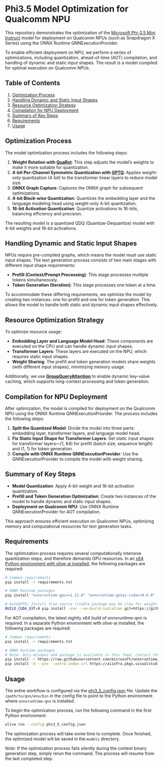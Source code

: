 # Phi3.5 Model Optimization for Qualcomm NPU

This repository demonstrates the optimization of the [Microsoft Phi-3.5 Mini Instruct](https://huggingface.co/microsoft/Phi-3.5-mini-instruct) model for deployment on Qualcomm NPUs (such as Snapdragon X Series) using the ONNX Runtime QNNExecutionProvider.

To enable efficient deployment on NPU, we perform a series of optimizations, including quantization, ahead-of-time (AOT) compilation, and handling of dynamic and static input shapes. The result is a model compiled for optimal execution on Qualcomm NPUs.

## Table of Contents

1. [Optimization Process](#optimization-process)
2. [Handling Dynamic and Static Input Shapes](#handling-dynamic-and-static-input-shapes)
3. [Resource Optimization Strategy](#resource-optimization-strategy)
4. [Compilation for NPU Deployment](#compilation-for-npu-deployment)
5. [Summary of Key Steps](#summary-of-key-steps)
6. [Requirements](#requirements)
7. [Usage](#usage)

## Optimization Process

The model optimization process includes the following steps:

1. **Weight Rotation with [QuaRot](https://arxiv.org/abs/2404.00456)**: This step adjusts the model’s weights to make it more suitable for quantization.
2. **4-bit Per-Channel Symmetric Quantization with [GPTQ](https://arxiv.org/abs/2210.17323)**: Applies weight-only quantization (4-bit) to the transformer linear layers to reduce model size.
3. **ONNX Graph Capture**: Captures the ONNX graph for subsequent optimizations.
4. **4-bit Block-wise Quantization**: Quantizes the embedding layer and the language modeling head using weight-only 4-bit quantization.
5. **16-bit Activation Quantization**: Quantize activations to 16-bits, balancing efficiency and precision.

The resulting model is a quantized QDQ (Quantize-Dequantize) model with 4-bit weights and 16-bit activations.

## Handling Dynamic and Static Input Shapes

NPUs require pre-compiled graphs, which means the model must use static input shapes. The text generation process consists of two main stages with different input shape requirements:

- **Prefill (Context/Prompt Processing)**: This stage processes multiple tokens simultaneously.
- **Token Generation (Iteration)**: This stage processes one token at a time.

To accommodate these differing requirements, we optimize the model by creating two instances: one for prefill and one for token generation. This allows the model to handle both static and dynamic input shapes effectively.

## Resource Optimization Strategy

To optimize resource usage:

- **Embedding Layer and Language Model Head**: These components are executed on the CPU and can handle dynamic input shapes.
- **Transformer Layers**: These layers are executed on the NPU, which requires static input shapes.
- **Weight Sharing**: The prefill and token generation models share weights (with different input shapes), minimizing memory usage.

Additionally, we use **[GroupQueryAttention](https://github.com/microsoft/onnxruntime/blob/main/docs/ContribOperators.md#com.microsoft.GroupQueryAttention)** to enable dynamic key-value caching, which supports long-context processing and token generation.

## Compilation for NPU Deployment

After optimization, the model is compiled for deployment on the Qualcomm NPU using the ONNX Runtime QNNExecutionProvider. The process includes the following steps:

1. **Split the Quantized Model**: Divide the model into three parts: embedding layer, transformer layers, and language model head.
2. **Fix Static Input Shape for Transformer Layers**: Set static input shapes for transformer layers—(1, 64) for prefill (batch size, sequence length) and (1, 1) for token generation.
3. **Compile with ONNX Runtime QNNExecutionProvider**: Use the QNNExecutionProvider to compile the model with weight sharing.

## Summary of Key Steps

- **Model Quantization**: Apply 4-bit weight and 16-bit activation quantization.
- **Prefill and Token Generation Optimization**: Create two instances of the model to handle dynamic and static input shapes.
- **Deployment on Qualcomm NPU**: Use ONNX Runtime QNNExecutionProvider for AOT compilation.

This approach ensures efficient execution on Qualcomm NPUs, optimizing memory and computational resources for text generation tasks.

## Requirements

The optimization process requires several computationally intensive quantization steps, and therefore demands GPU resources. In an [x64 Python environment with olive-ai installed](https://github.com/microsoft/Olive/tree/main/examples#important), the following packages are required:

```bash
# Common requirements
pip install -r requirements.txt

# ONNX Runtime packages
pip install "onnxruntime-gpu>=1.21.0" "onnxruntime-genai-cuda>=0.6.0"

# AutoGPTQ: Install from source (stable package may be slow for weight packing)
BUILD_CUDA_EXT=0 pip install -vvv --no-build-isolation git+https://github.com/PanQiWei/AutoGPTQ.git
```

For AOT compilation, the latest nightly x64 build of onnxruntime-qnn is required. In a separate Python environment with olive-ai installed, the following packages are required:

```bash
# Common requirements
pip install -r requirements.txt

# ONNX Runtime packages
# Note: Only Windows x64 package is available in this feed; contact the team for the Linux x64 package
pip install -r https://raw.githubusercontent.com/microsoft/onnxruntime/refs/heads/main/requirements.txt
pip install -U --pre --extra-index-url https://aiinfra.pkgs.visualstudio.com/PublicPackages/_packaging/ORT-Nightly/pypi/simple onnxruntime-qnn --no-deps
```

## Usage

The entire workflow is configured via the [phi3_5_config.json](phi3_5_config.json) file. Update the `/path/to/qnn/env/bin` in the config file to point to the Python environment where `onnxruntime-qnn` is installed.

To begin the optimization process, run the following command in the first Python environment:

```bash
olive run --config phi3_5_config.json
```

The optimization process will take some time to complete. Once finished, the optimized model will be saved in the `models` directory.

*Note*: If the optimization process fails silently during the context binary generation step, simply rerun the command. The process will resume from the last completed step.

